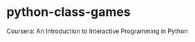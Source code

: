 python-class-games
==================

Coursera: An Introduction to Interactive Programming in Python
